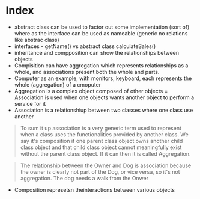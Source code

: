 # Index

- abstract class can be used to factor out some implementation (sort of) where as the interface can be used as nameable (generic no relations like abstrac class)
- interfaces - getName() vs abstract class calculateSales()
- inheritance and compposition can show the relationships between objects
- Compisition can have aggregation which represents relationships as a whole, and associations present both the whole and parts.
- Computer as an example, with monitors, keyboard, each represents the whole (aggregation) of a cmoputer
- Aggregation is a complex object composed of other objects
  = Association is used when one objects wants another object to perform a service for it
- Association is a relationshiup between two classes where one class use another

> To sum it up association is a very generic term used to represent when a class uses the functionalities provided by another class. We say it's composition if one parent class object owns another child class object and that child class object cannot meaningfully exist without the parent class object. If it can then it is called Aggregation.

> The relationship between the Owner and Dog is association because the owner is clearly not part of the Dog, or vice versa, so it's not aggregation. The dog needs a walk from the Onwer
- Composition represetsn theinteractions between various objects
